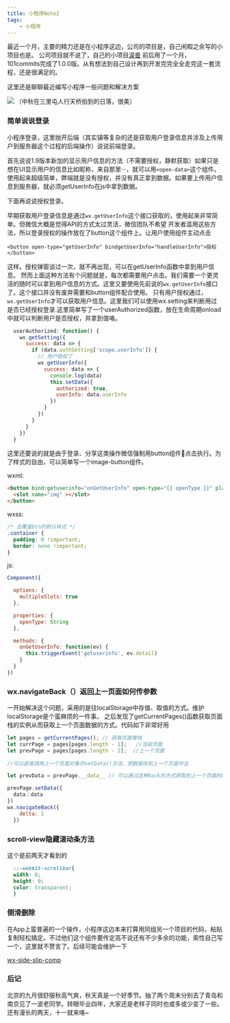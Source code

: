 ```yaml
---
title: 小程序Note2
tags: 
	- 小程序
---
```


最近一个月，主要的精力还是在小程序这边，公司的项目是，自己闲暇之余写的小项目也是。
公司项目就不说了，自己的小项目[涙曇](https://github.com/tomorrowchuang/leona)
前后用了一个月，101commits完成了1.0.0版。从有想法到自己设计再到开发完完全全走完这一套流程，还是很满足的。

这里还是聊聊最近编写小程序一些问题和解决方案

![](/assets/blogImg/20180928-01.jpg)
（中秋在三里屯人行天桥拍到的日落，很美）

<!-- more -->

### 简单说说登录
小程序登录，这里抛开后端（其实镇等复杂的还是获取用户登录信息并涉及上传用户到服务器这个过程的后端操作）说说前端登录。

首先说说1.9版本新加的显示用户信息的方法（不需要授权，静默获取）如果只是想在UI显示用户的信息比如昵称，来自那里···，就可以用`<open-data>`这个组件。
使用起来超级简单，弊端就是没有授权，并没有真正拿到数据。如果要上传用户信息到服务器，就必须getUserInfo在js中拿到数据。

下面再说说授权登录。

早期获取用户登录信息是通过`wx.getUserInfo`这个接口获取的，使用起来非常简单。但微信大概是觉得API的方式太过灵活，微信团队不希望
开发者滥用这些方法，所以登录授权的操作放在了button这个组件上。让用户使用组件主动点击

`<button open-type="getUserInfo" bindgetUserInfo="handleUserInfo">授权</button>`

这样。授权弹窗谈过一次，就不再出现，可以在getUserInfo函数中拿到用户信息。
然而上面这种方法有个问题就是，每次都需要用户点击。我们需要一个更灵活的随时可以拿到用户信息的方式。这里又要使用先前说的`wx.getUserInfo`接口了。这个接口并没有废弃需要和button组件配合使用。
只有用户授权通过，`wx.getUserInfo`才可以获取用户信息。这里我们可以使用wx.setting来判断用过是否已经授权登录.这里简单写了一个userAuthorized函数，放在生命周期onload中就可以判断用户是否授权，并拿到值咯。
```javascript
  userAuthorized: function() {
    wx.getSetting({
      success: data => {
        if (data.authSetting['scope.userInfo']) {
          // 用户授权了
          wx.getUserInfo({
            success: data => {
              console.log(data)
              this.setData({
                authorized: true,
                userInfo: data.userInfo
              })
            }
          })
        }
      }
    })
  }

```
这里还要说的就是由于登录、分享这类操作微信强制用button组件点击执行。为了样式的自由，可以简单写一个image-button组件。

wxml:
```html
<button bind:getuserinfo="onGetUserInfo" open-type="{{ openType }}" plain class="container" >
  <slot name="img" ></slot>
</button>
```
wxss:
```css
/* 去覆盖btn的默认样式 */
.container {
  padding: 0 !important;
  border: none !important;
}
```

js:
```javascript
Component({

  options: {
    multipleSlots: true
  },

  properties: {
    openType: String
  },

  methods: {
    onGetUserInfo: function(ev) {
      this.triggerEvent('getuserinfo', ev.detail)
    }
  }
})

```

### wx.navigateBack（）返回上一页面如何传参数

一开始解决这个问题，采用的是往localStorage中存值、取值的方式。维护localStorage是个蛮麻烦的一件事。
之后发现了getCurrentPages()函数获取页面栈的实例从而获取上一个页面数据的方式。代码如下非常好用
```javascript
let pages = getCurrentPages(); // 获取页面堆栈
let currPage = pages[pages.length - 1];   //当前页面
let prevPage = pages[pages.length - 2];  //上一个页面
 
//可以直接调用上一个页面对象的setData()方法，把数据存到上一个页面中去

let prevData = prevPage.__data__ // 可以通过这种hack的方式获取到上一个页面的data

prevPage.setData({
  data：data
})
wx.navigateBack({
    delta: 1
  })

```

### scroll-view隐藏滚动条方法

这个是前两天才看到的

```css
  ::-webkit-scrollbar{
  width: 0;
  height: 0;
  color: transparent;
  }
```

### 侧滑删除
在App上蛮普遍的一个操作，小程序这边本来打算用同组另一个项目的代码，粘贴复制轻松搞定。不过他们这个组件要传定高不说还有不少多余的功能，索性自己写一个，这里就不赘言了。后续可能会维护一下

[wx-side-slip-comp](https://github.com/laclys/wx-side-slip-comp)

### 后记

北京的九月很舒服秋高气爽，秋天真是一个好季节。抽了两个周末分别去了青岛和南京见了一波老同学。转眼毕业四年，大家还是老样子同时也或多或少变了一些。
还有漫长的两天，十一就来咯~

